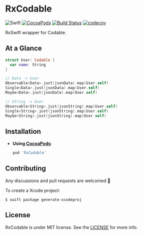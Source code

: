 # RxCodable

![Swift](https://img.shields.io/badge/Swift-5.0-orange.svg)
[![CocoaPods](http://img.shields.io/cocoapods/v/RxCodable.svg)](https://cocoapods.org/pods/RxCodable)
[![Build Status](https://travis-ci.org/devxoul/RxCodable.svg?branch=master)](https://travis-ci.org/devxoul/RxCodable)
[![codecov](https://img.shields.io/codecov/c/github/devxoul/RxCodable.svg)](https://codecov.io/gh/devxoul/RxCodable)

RxSwift wrapper for Codable.

## At a Glance

```swift
struct User: Codable {
  var name: String
}

// Data -> User
Observable<Data>.just(jsonData).map(User.self)
Single<Data>.just(jsonData).map(User.self)
Maybe<Data>.just(jsonData).map(User.self)

// String -> User
Observable<String>.just(jsonString).map(User.self)
Single<String>.just(jsonString).map(User.self)
Maybe<String>.just(jsonString).map(User.self)
```

## Installation

* **Using [CocoaPods](https://cocoapods.org)**:

    ```ruby
    pod 'RxCodable'
    ```

## Contributing

Any discussions and pull requests are welcomed 💖

To create a Xcode project:

```console
$ swift package generate-xcodeproj
```

## License

RxCodable is under MIT license. See the [LICENSE](LICENSE) for more info.
